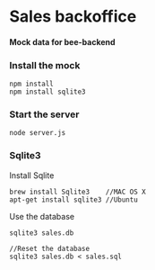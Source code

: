 #  Sales backoffice 
#### Mock data for bee-backend

### Install the mock
```
npm install
npm install sqlite3
```

### Start the server
```
node server.js
```

### Sqlite3
Install Sqlite
```
brew install Sqlite3 	//MAC OS X
apt-get install sqlite3 //Ubuntu
```

Use the database
```
sqlite3 sales.db

//Reset the database
sqlite3 sales.db < sales.sql
```